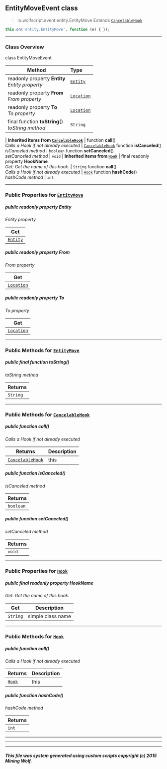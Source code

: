 ## EntityMoveEvent __class__

>io.wolfscript.event.entity.EntityMove
>Extends [`CancelableHook`](../../hook/CancelableHook.md)
``` javascript
this.on('entity.EntityMove', function (e) { });
```


---

### Class Overview

class EntityMoveEvent

Method | Type   
--- | :--- 
 readonly property __Entity__ <br> _Entity property_ | [`Entity`](../../api/entity/Entity.md)
 readonly property __From__ <br> _From property_ | [`Location`](../../api/world/position/Location.md)
 readonly property __To__ <br> _To property_ | [`Location`](../../api/world/position/Location.md)
final function __toString__() <br> _toString method_ | `String`
 |
__Inherited items from [`CancelableHook`](../../hook/CancelableHook.md)__ |
 function __call__() <br> _Calls a Hook if not already executed_ | [`CancelableHook`](../../hook/CancelableHook.md)
 function __isCanceled__() <br> _isCanceled method_ | `boolean`
 function __setCanceled__() <br> _setCanceled method_ | `void`
 |
__Inherited items from [`Hook`](../../hook/Hook.md)__ |
final readonly property __HookName__ <br> _Get: Get the name of this hook._ | `String`
 function __call__() <br> _Calls a Hook if not already executed_ | [`Hook`](../../hook/Hook.md)
 function __hashCode__() <br> _hashCode method_ | `int`







---


### Public Properties for [`EntityMove`](EntityMove.md)

##### <a id='entity'></a>public  readonly property __Entity__

_Entity property_

Get | 
--- | 
[`Entity`](../../api/entity/Entity.md) |



##### <a id='from'></a>public  readonly property __From__

_From property_

Get | 
--- | 
[`Location`](../../api/world/position/Location.md) |



##### <a id='to'></a>public  readonly property __To__

_To property_

Get | 
--- | 
[`Location`](../../api/world/position/Location.md) |



---

### Public Methods for [`EntityMove`](EntityMove.md)

##### <a id='tostring'></a>public final function __toString__()

_toString method_

Returns | 
--- | 
`String` |


---

### Public Methods for [`CancelableHook`](../../hook/CancelableHook.md)

##### <a id='call'></a>public  function __call__()

_Calls a Hook if not already executed_

Returns | Description
--- | --- 
[`CancelableHook`](../../hook/CancelableHook.md) | this


##### <a id='iscanceled'></a>public  function __isCanceled__()

_isCanceled method_

Returns | 
--- | 
`boolean` |


##### <a id='setcanceled'></a>public  function __setCanceled__()

_setCanceled method_

Returns | 
--- | 
`void` |


---

### Public Properties for [`Hook`](../../hook/Hook.md)

##### <a id='hookname'></a>public final readonly property __HookName__

_Get: Get the name of this hook._

Get | Description
--- | --- 
`String` | simple class name



---

### Public Methods for [`Hook`](../../hook/Hook.md)

##### <a id='call'></a>public  function __call__()

_Calls a Hook if not already executed_

Returns | Description
--- | --- 
[`Hook`](../../hook/Hook.md) | this


##### <a id='hashcode'></a>public  function __hashCode__()

_hashCode method_

Returns | 
--- | 
`int` |


---


---


---


##### This file was system generated using custom scripts copyright (c) 2015 Mining Wolf.
	

